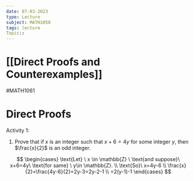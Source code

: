 ```yaml
---
date: 07-03-2023
type: Lecture
subject: MATH1050
tags: lecture
Topic:: 
---
```

# [[Direct Proofs and Counterexamples]]
#MATH1061

# Direct Proofs

Activity 1: 
1. Prove that if $x$ is an integer such that $x+6=4y$ for some integer $y$, then $\frac{x}{2}$ is an odd integer.

$$
\begin{cases}
\text{Let} \ x \in \mathbb{Z} \ \text{and suppose}\ x+6=4y\ \text{for same} \ y\in \mathbb{Z}. \\
\text{So}\ x=4y-6  \\
\frac{x}{2}=\frac{4y-6}{2}=2y-3=2y-2-1 \\
=2(y-1)-1
\end{cases}
$$







